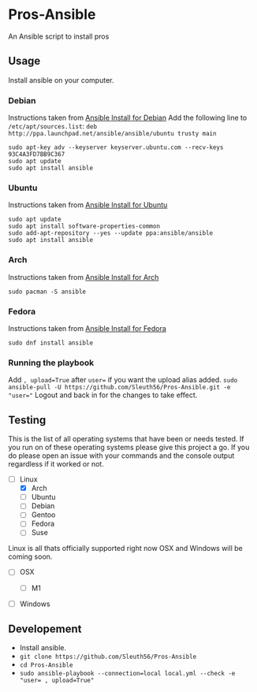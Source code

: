 # Pros-Ansible
An Ansible script to install pros
## Usage
Install ansible on your computer.
### Debian
Instructions taken from [Ansible Install for Debian](https://docs.ansible.com/ansible/latest/installation_guide/intro_installation.html#installing-ansible-on-debian)
Add the following line to `/etc/apt/sources.list`:
`deb http://ppa.launchpad.net/ansible/ansible/ubuntu trusty main`
```bash=
sudo apt-key adv --keyserver keyserver.ubuntu.com --recv-keys 93C4A3FD7BB9C367
sudo apt update
sudo apt install ansible
```
### Ubuntu
Instructions taken from [Ansible Install for Ubuntu](https://docs.ansible.com/ansible/latest/installation_guide/intro_installation.html#installing-ansible-on-ubuntu)
```bash=
sudo apt update
sudo apt install software-properties-common
sudo add-apt-repository --yes --update ppa:ansible/ansible
sudo apt install ansible
```
### Arch
Instructions taken from [Ansible Install for Arch](https://docs.ansible.com/ansible/latest/installation_guide/intro_installation.html#installing-ansible-on-arch-linux)

`sudo pacman -S ansible`
### Fedora
Instructions taken from [Ansible Install for Fedora](https://docs.ansible.com/ansible/latest/installation_guide/intro_installation.html#installing-ansible-on-rhel-centos-or-fedora)

`sudo dnf install ansible`

### Running the playbook
Add `, upload=True` after `user=` if you want the upload alias added.
`sudo ansible-pull -U https://github.com/Sleuth56/Pros-Ansible.git -e "user="`
Logout and back in for the changes to take effect.

## Testing
This is the list of all operating systems that have been or needs tested.
If you run on of these operating systems please give this project a go.
If you do please open an issue with your commands and the console output regardless if it worked or not.
- [ ] Linux
  - [x] Arch
  - [ ] Ubuntu
  - [ ] Debian
  - [ ] Gentoo
  - [ ] Fedora
  - [ ] Suse

Linux is all thats officially supported right now OSX and Windows will be coming soon.
- [ ] OSX
  - [ ] M1
- [ ] Windows


## Developement
- Install ansible.
- `git clone https://github.com/Sleuth56/Pros-Ansible`
- `cd Pros-Ansible`
- `sudo ansible-playbook --connection=local local.yml --check -e "user= , upload=True"`